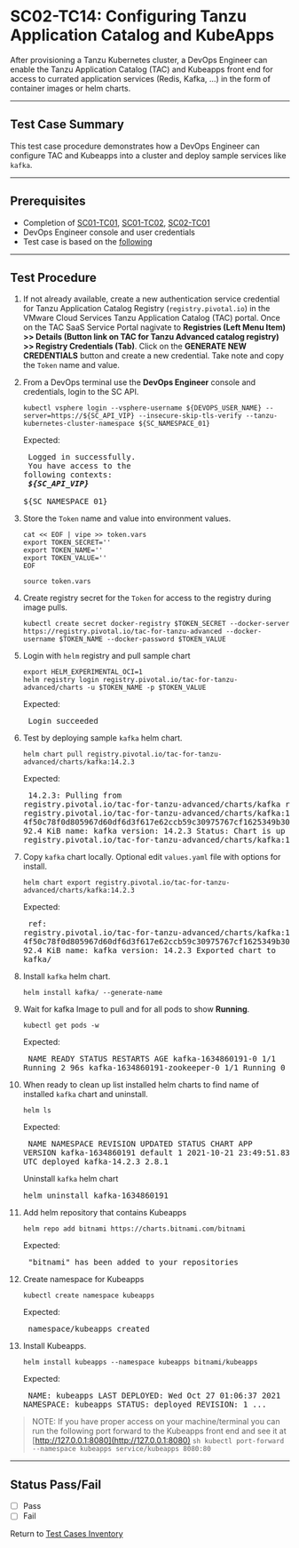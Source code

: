 # SC02-TC14: Configuring Tanzu Application Catalog and KubeApps

After provisioning a Tanzu Kubernetes cluster, a DevOps Engineer can enable the Tanzu Application Catalog (TAC) and Kubeapps front end for access to currated application services (Redis, Kafka, ...) in the form of container images or helm charts.

---

## Test Case Summary

This test case procedure demonstrates how a DevOps Engineer can configure TAC and Kubeapps into a cluster and deploy sample services like `kafka`.

---

## Prerequisites

* Completion of [SC01-TC01](../operator/sc01-tc01.md), [SC01-TC02](../operator/sc01-tc02.md), [SC02-TC01](../operator/sc02-tc01.md)
* DevOps Engineer console and user credentials
* Test case is based on the [following](https://docs.vmware.com/en/VMware-Tanzu-Application-Catalog/services/tac-docs/GUID-get-started-get-started-tanzu-application-catalog-tanzu-advanced.html)

---

## Test Procedure

1. If not already available, create a new authentication service credential for Tanzu Application Catalog Registry (`registry.pivotal.io`) in the VMware Cloud Services Tanzu Application Catalog (TAC) portal. Once on the TAC SaaS Service Portal nagivate to **Registries (Left Menu Item) >> Details (Button link on TAC for Tanzu Advanced catalog registry) >> Registry Credentials (Tab)**. Click on the **GENERATE NEW CREDENTIALS** button and create a new credential. Take note and copy the `Token` name and value.

2. From a DevOps terminal use the **DevOps Engineer** console and credentials, login to the SC API.

    ```execute
    kubectl vsphere login --vsphere-username ${DEVOPS_USER_NAME} --server=https://${SC_API_VIP} --insecure-skip-tls-verify --tanzu-kubernetes-cluster-namespace ${SC_NAMESPACE_01}
    ```

    Expected:<pre>
    Logged in successfully. <br> You have access to the following contexts: <br> <b><i>${SC_API_VIP}</i></b><br> ${SC_NAMESPACE_01}</pre>

3. Store the `Token` name and value into environment values.

    ```execute
    cat << EOF | vipe >> token.vars
    export TOKEN_SECRET=''
    export TOKEN_NAME=''
    export TOKEN_VALUE=''
    EOF
    ```

    ```execute
    source token.vars
    ```

4. Create registry secret for the `Token` for access to the registry during image pulls.

    ```execute
    kubectl create secret docker-registry $TOKEN_SECRET --docker-server https://registry.pivotal.io/tac-for-tanzu-advanced --docker-username $TOKEN_NAME --docker-password $TOKEN_VALUE
    ```

5. Login with `helm` registry and pull sample chart

    ```execute
    export HELM_EXPERIMENTAL_OCI=1
    helm registry login registry.pivotal.io/tac-for-tanzu-advanced/charts -u $TOKEN_NAME -p $TOKEN_VALUE
    ```

    Expected:<pre>
    Login succeeded</pre>

6. Test by deploying sample `kafka` helm chart.

    ```execute
    helm chart pull registry.pivotal.io/tac-for-tanzu-advanced/charts/kafka:14.2.3
    ```

    Expected:<pre>
    14.2.3: Pulling from registry.pivotal.io/tac-for-tanzu-advanced/charts/kafka
    ref:     registry.pivotal.io/tac-for-tanzu-advanced/charts/kafka:14.2.3
    digest:  4f50c78f0d805967d60df6d3f617e62ccb59c30975767cf1625349b308534e42
    size:    92.4 KiB
    name:    kafka
    version: 14.2.3
    Status: Chart is up to date for registry.pivotal.io/tac-for-tanzu-advanced/charts/kafka:14.2.3</pre>

7. Copy `kafka` chart locally. Optional edit `values.yaml` file with options for install.

    ```execute
    helm chart export registry.pivotal.io/tac-for-tanzu-advanced/charts/kafka:14.2.3
    ```

    Expected:<pre>
    ref:     registry.pivotal.io/tac-for-tanzu-advanced/charts/kafka:14.2.3
    digest:  4f50c78f0d805967d60df6d3f617e62ccb59c30975767cf1625349b308534e42
    size:    92.4 KiB
    name:    kafka
    version: 14.2.3
    Exported chart to kafka/</pre>

8. Install `kafka` helm chart.

    ```execute
    helm install kafka/ --generate-name
    ```

9. Wait for kafka Image to pull and for all pods to show **Running**.

    ```execute
    kubectl get pods -w
    ```

    Expected:<pre>
    NAME                           READY   STATUS    RESTARTS   AGE
    kafka-1634860191-0             1/1     Running   2          96s
    kafka-1634860191-zookeeper-0   1/1     Running   0          96s
    </pre>

10. When ready to clean up list installed helm charts to find name of installed `kafka` chart and uninstall.

    ```execute
    helm ls
    ```

    Expected:<pre>
    NAME                    NAMESPACE       REVISION        UPDATED                                 STATUS          CHART           APP VERSION
    kafka-1634860191        default         1               2021-10-21 23:49:51.836755871 +0000 UTC deployed        kafka-14.2.3    2.8.1</pre>

    Uninstall `kafka` helm chart
    <pre>helm uninstall kafka-1634860191</pre>

11. Add helm repository that contains Kubeapps

    ```execute
    helm repo add bitnami https://charts.bitnami.com/bitnami
    ```

    Expected:<pre>
    "bitnami" has been added to your repositories
    </pre>

12. Create namespace for Kubeapps

    ```execute
    kubectl create namespace kubeapps
    ```

    Expected:<pre>
    namespace/kubeapps created
    </pre>

13. Install Kubeapps.

    ```execute
    helm install kubeapps --namespace kubeapps bitnami/kubeapps
    ```

    Expected:<pre>
    NAME: kubeapps
    LAST DEPLOYED: Wed Oct 27 01:06:37 2021
    NAMESPACE: kubeapps
    STATUS: deployed
    REVISION: 1
    ...
    </pre>

>NOTE: If you have proper access on your machine/terminal you can run the following port forward to the Kubeapps front end and see it at [http://127.0.0.1:8080](http://127.0.0.1:8080)
    ```sh
    kubectl port-forward --namespace kubeapps service/kubeapps 8080:80
    ```

---

## Status Pass/Fail

* [  ] Pass
* [  ] Fail

Return to [Test Cases Inventory](../../README.md#Test-Cases-Inventory)